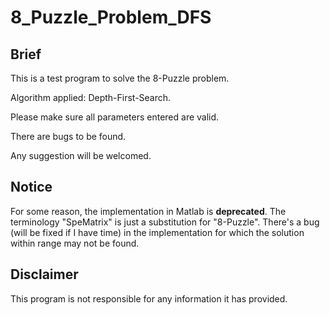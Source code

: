 # 8_Puzzle_Problem_DFS
## Brief

This is a test program to solve the 8-Puzzle problem.

Algorithm applied: Depth-First-Search.

Please make sure all parameters entered are valid.

There are bugs to be found.

Any suggestion will be welcomed.

## Notice
For some reason, the implementation in Matlab is **deprecated**. The terminology "SpeMatrix" is just a substitution for "8-Puzzle". There's a bug (will be fixed if I have time) in the implementation for which the solution within range may not be found. 
 
## Disclaimer

This program is not responsible for any information it has provided.

